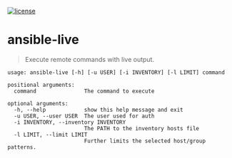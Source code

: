 [![license](https://img.shields.io/badge/license-MIT-blue.svg?style=flat-square)](http://troutowicz.mit-license.org)

# ansible-live
> Execute remote commands with live output. 

```
usage: ansible-live [-h] [-u USER] [-i INVENTORY] [-l LIMIT] command

positional arguments:
  command               The command to execute

optional arguments:
  -h, --help            show this help message and exit
  -u USER, --user USER  The user used for auth
  -i INVENTORY, --inventory INVENTORY
                        The PATH to the inventory hosts file
  -l LIMIT, --limit LIMIT
                        Further limits the selected host/group patterns.
```
